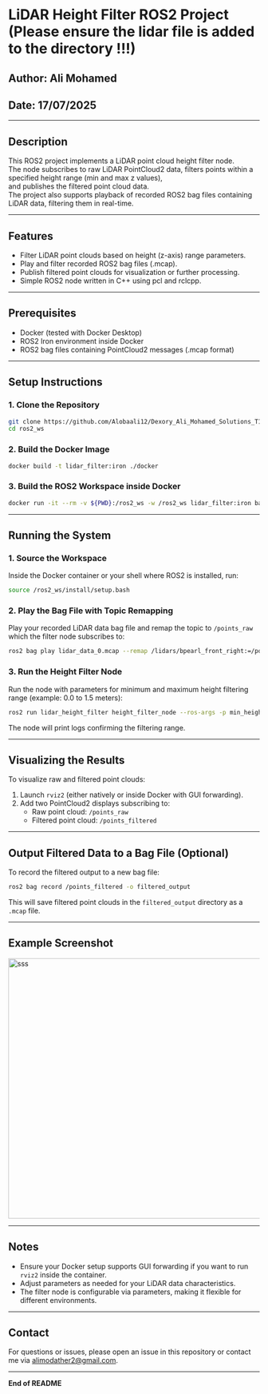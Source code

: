 
# LiDAR Height Filter ROS2 Project (Please ensure the lidar file is added to the directory !!!)


## Author: Ali Mohamed  
## Date: 17/07/2025  

---

## Description
This ROS2 project implements a LiDAR point cloud height filter node.  
The node subscribes to raw LiDAR PointCloud2 data, filters points within a specified height range (min and max z values),  
and publishes the filtered point cloud data.  
The project also supports playback of recorded ROS2 bag files containing LiDAR data, filtering them in real-time.

---

## Features
- Filter LiDAR point clouds based on height (z-axis) range parameters.
- Play and filter recorded ROS2 bag files (.mcap).
- Publish filtered point clouds for visualization or further processing.
- Simple ROS2 node written in C++ using pcl and rclcpp.

---

## Prerequisites

- Docker (tested with Docker Desktop)
- ROS2 Iron environment inside Docker
- ROS2 bag files containing PointCloud2 messages (.mcap format)

---

## Setup Instructions

### 1. Clone the Repository

```bash
git clone https://github.com/Alobaali12/Dexory_Ali_Mohamed_Solutions_T1/
cd ros2_ws
```

### 2. Build the Docker Image

```bash
docker build -t lidar_filter:iron ./docker
```

### 3. Build the ROS2 Workspace inside Docker

```bash
docker run -it --rm -v ${PWD}:/ros2_ws -w /ros2_ws lidar_filter:iron bash -c "colcon build"
```

---

## Running the System

### 1. Source the Workspace

Inside the Docker container or your shell where ROS2 is installed, run:

```bash
source /ros2_ws/install/setup.bash
```

### 2. Play the Bag File with Topic Remapping

Play your recorded LiDAR data bag file and remap the topic to `/points_raw` which the filter node subscribes to:

```bash
ros2 bag play lidar_data_0.mcap --remap /lidars/bpearl_front_right:=/points_raw
```

### 3. Run the Height Filter Node

Run the node with parameters for minimum and maximum height filtering range (example: 0.0 to 1.5 meters):

```bash
ros2 run lidar_height_filter height_filter_node --ros-args -p min_height:=0.0 -p max_height:=1.5
```

The node will print logs confirming the filtering range.

---

## Visualizing the Results

To visualize raw and filtered point clouds:

1. Launch `rviz2` (either natively or inside Docker with GUI forwarding).
2. Add two PointCloud2 displays subscribing to:
   - Raw point cloud: `/points_raw`
   - Filtered point cloud: `/points_filtered`

---

## Output Filtered Data to a Bag File (Optional)

To record the filtered output to a new bag file:

```bash
ros2 bag record /points_filtered -o filtered_output
```

This will save filtered point clouds in the `filtered_output` directory as a `.mcap` file.

---

## Example Screenshot

<img width="758" height="521" alt="sss" src="https://github.com/user-attachments/assets/7862409a-197f-4293-99ab-10d8140e1dde" />


---

## Notes

- Ensure your Docker setup supports GUI forwarding if you want to run `rviz2` inside the container.
- Adjust parameters as needed for your LiDAR data characteristics.
- The filter node is configurable via parameters, making it flexible for different environments.

---

## Contact

For questions or issues, please open an issue in this repository or contact me via alimodather2@gmail.com.

---

**End of README**
